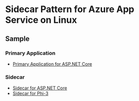 # Sidecar Pattern for Azure App Service on Linux

## Sample
### Primary Application 
- [Primary Application for ASP.NET Core](./primary-app/README.md)
### Sidecar
- [Sidecar for ASP.NET Core](./sidecar-dotnetcore/README.md)
- [Sidecar for Phi-3](./sidecar-slm/README.md)
